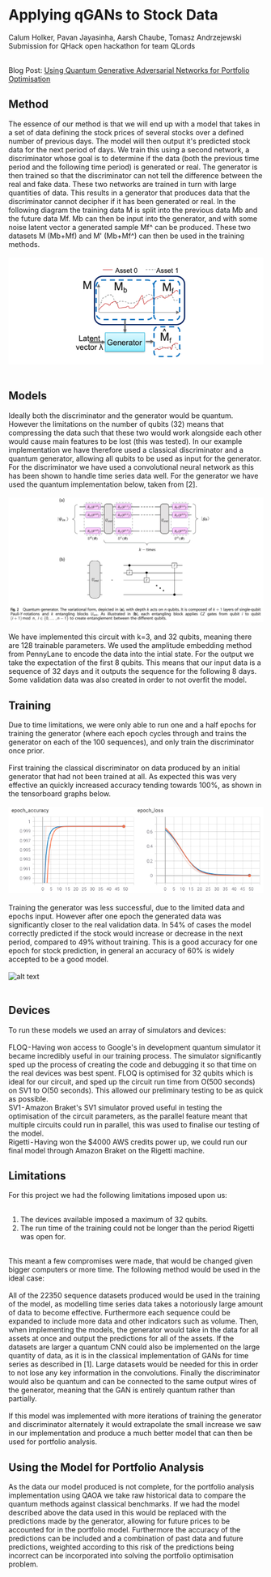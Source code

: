 # Applying qGANs to Stock Data
Calum Holker, Pavan Jayasinha, Aarsh Chaube, Tomasz Andrzejewski <br>
Submission for QHack open hackathon for team QLords <br><br>

Blog Post: [Using Quantum Generative Adversarial Networks for Portfolio Optimisation](https://calumholker.medium.com/using-quantum-generative-adversarial-networks-for-portfolio-analysis-f8c56ac68fd2)

## Method
The essence of our method is that we will end up with a model that takes in a set of data defining the stock prices of several stocks over a defined number of previous days. The model will then output it's predicted stock data for the next period of days. We train this using a second network, a discriminator whose goal is to determine if the data (both the previous time period and the following time period) is generated or real. The generator is then trained so that the discriminator can not tell the difference between the real and fake data. These two networks are trained in turn with large quantities of data. This results in a generator that produces data that the discriminator cannot decipher if it has been generated or real. In the following diagram the training data M is split into the previous data Mb and the future data Mf. Mb can then be input into the generator, and with some noise latent vector a generated sample Mf^ can be produced. These two datasets M (Mb+Mf) and M' (Mb+Mf^) can then be used in the training methods. <br><br>
![alt text](https://github.com/showhandss/quantum-portfolio-optimisation/blob/master/qGAN/images/gans.png "GAN") <br><br>

## Models
Ideally both the discriminator and the generator would be quantum. However the limitations on the number of qubits (32) means that compressing the data such that these two would work alongside each other would cause main features to be lost (this was tested). In our example implementation we have therefore used a classical discriminator and a quantum generator, allowing all qubits to be used as input for the generator. For the discriminator we have used a convolutional neural network as this has been shown to handle time series data well. For the generator we have used the quantum implementation below, taken from [2]. <br><br>
![alt text](https://github.com/showhandss/quantum-portfolio-optimisation/blob/master/qGAN/images/generator.png "generator") <br><br>
We have implemented this circuit with k=3, and 32 qubits, meaning there are 128 trainable parameters. We used the amplitude embedding method from PennyLane to encode the data into the intial state. For the output we take the expectation of the first 8 qubits. This means that our input data is a sequence of 32 days and it outputs the sequence for the following 8 days. Some validation data was also created in order to not overfit the model.

## Training
Due to time limitations, we were only able to run one and a half epochs for training the generator (where each epoch cycles through and trains the generator on each of the 100 sequences), and only train the discriminator once prior. <br><br>
First training the classical discriminator on data produced by an initial generator that had not been trained at all. As expected this was very effective an quickly increased accuracy tending towards 100%, as shown in the tensorboard graphs below.<br><br>
![alt text](https://github.com/showhandss/quantum-portfolio-optimisation/blob/master/qGAN/images/training-loss.png "tensorboard") <br><br>
Training the generator was less successful, due to the limited data and epochs input. However after one epoch the generated data was significantly closer to the real validation data. In 54% of cases the model correctly predicted if the stock would increase or decrease in the next period, compared to 49% without training. This is a good accuracy for one epoch for stock prediction, in general an accuracy of 60% is widely accepted to be a good model. <br><br>
![alt text](https://github.com/showhandss/quantum-portfolio-optimisation/blob/master/qGAN/results/Data.png "result") <br><br>

## Devices
To run these models we used an array of simulators and devices: <br><br>
FLOQ - Having won access to Google's in development quantum simulator it became incredibly useful in our training process. The simulator significantly sped up the process of creating the code and debugging it so that time on the real devices was best spent. FLOQ is optimised for 32 qubits which is ideal for our circuit, and sped up the circuit run time from O(500 seconds) on SV1 to O(50 seconds). This allowed our preliminary testing to be as quick as possible. <br>
SV1 - Amazon Braket's SV1 simulator proved useful in testing the optimisation of the circuit parameters, as the parallel feature meant that multiple circuits could run in parallel, this was used to finalise our testing of the model. <br>
Rigetti - Having won the $4000 AWS credits power up, we could run our final model through Amazon Braket on the Rigetti machine. <br>

## Limitations
For this project we had the following limitations imposed upon us: <br><br>
1. The devices available imposed a maximum of 32 qubits. <br>
2. The run time of the training could not be longer than the period Rigetti was open for. <br><br>

This meant a few compromises were made, that would be changed given bigger computers or more time. The following method would be used in the ideal case:<br><br>
All of the 22350 sequence datasets produced would be used in the training of the model, as modelling time series data takes a notoriously large amount of data to become effective. Furthermore each sequence could be expanded to include more data and other indicators such as volume. Then, when implementing the models, the generator would take in the data for all assets at once and output the predictions for all of the assets. If the datasets are larger a quantum CNN could also be implemented on the large quantity of data, as it is in the classical implementation of GANs for time series as described in [1]. Large datasets would be needed for this in order to not lose any key information in the convolutions. Finally the discriminator would also be quantum and can be connected to the same output wires of the generator, meaning that the GAN is entirely quantum rather than partially. <br><br>
If this model was implemented with more iterations of training the generator and discriminator alternately it would extrapolate the small increase we saw in our implementation and produce a much better model that can then be used for portfolio analysis.

## Using the Model for Portfolio Analysis
As the data our model produced is not complete, for the portfolio analysis implementation using QAOA we take raw historical data to compare the quantum methods against classical benchmarks. If we had the model described above the data used in this would be replaced with the predictions made by the generator, allowing for future prices to be accounted for in the portfolio model. Furthermore the accuracy of the predictions can be included and a combination of past data and future predictions, weighted according to this risk of the predictions being incorrect can be incorporated into solving the portfolio optimisation problem.
